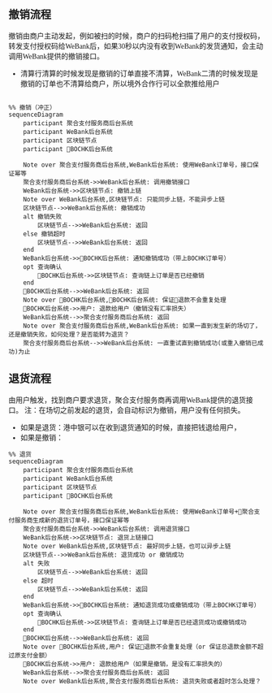 
<html>
<head>
<style>
*
{
   font-family: 仿宋;
}

@media screen {
  div.divFooter {
    display: none;
  }
}
@media print {
  div.divFooter {
    position: fixed;
    bottom: 0;
  }
}
</style>
<!--区块链跨境钱包发卡行前置SDK使用文档-->
</head>
<body>
</body>
</html>


## 撤销流程
撤销由商户主动发起，例如被扫的时候，商户的扫码枪扫描了用户的支付授权码，转发支付授权码给WeBank后，如果30秒以内没有收到WeBank的发货通知，会主动调用WeBank提供的撤销接口。

* 清算行清算的时候发现是撤销的订单直接不清算，WeBank二清的时候发现是撤销的订单也不清算给商户，所以境外合作行可以全款推给用户


```mermaid

%% 撤销（冲正）
sequenceDiagram
    participant 聚合支付服务商后台系统
    participant WeBank后台系统
    participant 区块链节点
    participant BOCHK后台系统

    Note over 聚合支付服务商后台系统,WeBank后台系统: 使用WeBank订单号，接口保证幂等
    聚合支付服务商后台系统->>WeBank后台系统: 调用撤销接口
    WeBank后台系统->>区块链节点: 撤销上链  
    Note over WeBank后台系统,区块链节点: 只能同步上链，不能异步上链
    区块链节点-->>WeBank后台系统: 撤销成功
    alt 撤销失败
        区块链节点-->>WeBank后台系统: 返回
    else 撤销超时
        区块链节点-->>WeBank后台系统: 返回
    end
    WeBank后台系统->>BOCHK后台系统: 通知撤销成功（带上BOCHK订单号）
    opt 查询确认
        BOCHK后台系统->>区块链节点: 查询链上订单是否已经撤销
    end
    BOCHK后台系统-->>WeBank后台系统: 返回
    Note over BOCHK后台系统,BOCHK后台系统: 保证退款不会重复处理
    BOCHK后台系统->>用户: 退款给用户（撤销没有汇率损失）
    WeBank后台系统-->>聚合支付服务商后台系统: 返回
    Note over 聚合支付服务商后台系统,WeBank后台系统: 如果一直到发生新的场切了，还是撤销失败，如何处理？是否能转为退货？
    聚合支付服务商后台系统-->>WeBank后台系统: 一直重试直到撤销成功(或重入撤销已成功)为止

```

## 退货流程
由用户触发，找到商户要求退货，聚合支付服务商再调用WeBank提供的退货接口。
注：在场切之前发起的退货，会自动标识为撤销，用户没有任何损失。

* 如果是退货：港中银可以在收到退货通知的时候，直接把钱退给用户，
* 如果是撤销：


```mermaid
%% 退货
sequenceDiagram
    participant 聚合支付服务商后台系统
    participant WeBank后台系统
    participant 区块链节点
    participant BOCHK后台系统

    Note over 聚合支付服务商后台系统,WeBank后台系统: 使用WeBank订单号+聚合支付服务商生成新的退货订单号，接口保证幂等
    聚合支付服务商后台系统->>WeBank后台系统: 调用退货接口
    WeBank后台系统->>区块链节点: 退货上链接口
    Note over WeBank后台系统,区块链节点: 最好同步上链，也可以异步上链
    区块链节点-->>WeBank后台系统: 退货成功 or 撤销成功
    alt 失败
        区块链节点-->>WeBank后台系统: 返回
    else 超时
        区块链节点-->>WeBank后台系统: 返回
    end
    WeBank后台系统->>BOCHK后台系统: 通知退货成功或撤销成功（带上BOCHK订单号）
    opt 查询确认
        BOCHK后台系统->>区块链节点: 查询链上订单是否已经退货成功或撤销成功
    end
    BOCHK后台系统-->>WeBank后台系统: 返回
    Note over BOCHK后台系统,用户: 保证退款不会重复处理（or 保证总退款金额不超过原支付金额）
    BOCHK后台系统->>用户: 退款给用户（如果是撤销，是没有汇率损失的）
    WeBank后台系统-->>聚合支付服务商后台系统: 返回
    Note over WeBank后台系统,聚合支付服务商后台系统: 退货失败或者超时怎么处理？


```
